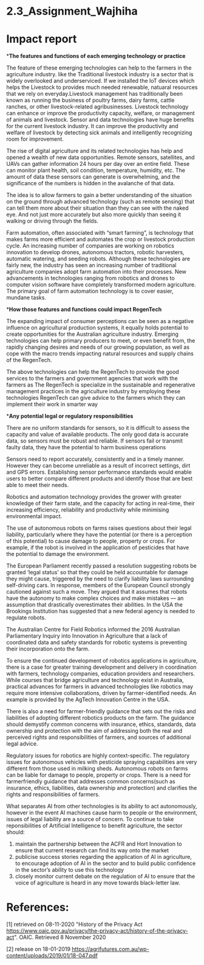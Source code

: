# 2.3_Assignment_Wajhiha
# Impact report

***The features and functions of each emerging technology or practice**

The feature of these emerging technologies can help to the farmers in the agriculture industry. like the Traditional livestock industry is a sector that is widely overlooked and underserviced. If we installed the IoT devices which helps the Livestock to  provides much needed renewable, natuaral resources that we rely on everyday.Livestock management has traditionally been known as running the business of poultry farms, dairy farms, cattle ranches, or other livestock-related agribusinesses. Livestock technology can enhance or improve the productivity capacity, welfare, or management of animals and livestock. Sensor and data technologies have huge benefits for the current livestock industry. It can improve the productivity and welfare of livestock by detecting sick animals and intelligently recognizing room for improvement. 

The rise of digital agriculture and its related technologies has help and  opened a wealth of new data opportunities. Remote sensors, satellites, and UAVs can gather information 24 hours per day over an entire field. These can monitor plant health, soil condition, temperature, humidity, etc. The amount of data these sensors can generate is overwhelming, and the significance of the numbers is hidden in the avalanche of that data.

The idea is to allow farmers to gain a better understanding of the situation on the ground through advanced technology (such as remote sensing) that can tell them more about their situation than they can see with the naked eye. And not just more accurately but also more quickly than seeing it walking or driving through the fields.

Farm automation, often associated with “smart farming”, is technology that makes farms more efficient and automates the crop or livestock production cycle. An increasing number of companies are working on robotics innovation to develop drones, autonomous tractors, robotic harvesters, automatic watering, and seeding robots. Although these technologies are fairly new, the industry has seen an increasing number of traditional agriculture companies adopt farm automation into their processes.
New advancements in technologies ranging from robotics and drones to computer vision software have completely transformed modern agriculture. The primary goal of farm automation technology is to cover easier, mundane tasks.  

***How those features and functions could impact RegenTech**

The expanding impact of consumer perceptions can be seen as a negative influence on agricultural production systems, it equally holds potential to create opportunities for the Australian agriculture industry. Emerging technologies can help primary producers to meet, or even benefit from, the rapidly changing desires and needs of our growing population, as well as cope with the macro trends impacting natural resources and supply chains of the RegenTech. 

The above technologies can help the RegenTech to provide the good services to the farmers and government agencies that work with the farmers as The RegenTech is specialize in the sustainable and regenerative management practices in the agriculture industry by employing these technologies RegenTech can give advice to the farmers which they can implement their work in smarter way

***Any potential legal or regulatory responsibilities**

There are no uniform standards for sensors, so it is difficult to assess the capacity and value of available products. The only good data is accurate data, so sensors must be robust
and reliable. If sensors fail or transmit faulty data, they have the potential to harm business operations

Sensors need to report accurately, consistently and in a timely manner. However they can become unreliable as a result of incorrect settings, dirt and GPS errors. Establishing sensor performance standards would enable users to better compare different products and identify those that are best able to meet their needs.

Robotics and automation technology provides the grower with greater knowledge of their farm state, and the capacity for acting in real-time, their increasing efficiency, reliability and productivity while minimising environmental impact.

The use of autonomous robots on farms raises questions about their legal liability, particularly where they have the potential (or there is a perception of this potential) to cause damage to
people, property or crops. For example, if the robot is involved in the application of pesticides that have the potential to damage the environment.

The European Parliament recently passed a resolution suggesting robots be granted ‘legal status’ so that they could be held accountable for damage they might cause, triggered by the need to clarify liability laws surrounding self-driving cars. In response, members of the European Council strongly cautioned against such a move. They argued that it assumes that robots have the autonomy to make complex choices and make mistakes — an assumption that drastically overestimates their abilities. In the USA the Brookings Institution has suggested that a new federal agency is needed to regulate robots.

The Australian Centre for Field Robotics informed the 2016 Australian Parliamentary Inquiry into Innovation in Agriculture that a lack of coordinated data and safety standards for robotic systems is preventing their incorporation onto the farm.

To ensure the continued development of robotics applications in agriculture, there is a case for greater training development and delivery in coordination with farmers, technology companies, education providers and researchers. While courses that bridge agriculture and technology exist in Australia, practical advances for farmers in advanced technologies like robotics may require more intensive collaborations, driven by farmer-identified needs. An example is provided by the AgTech Innovation Centre in the USA.

There is also a need for farmer-friendly guidance that sets out the risks and liabilities of adopting different robotics products on the farm. The guidance should demystify common concerns with insurance, ethics, standards, data ownership and protection with the aim of addressing both the real and perceived rights and responsibilities of farmers, and sources
of additional legal advice.

Regulatory issues for robotics are highly context-specific. The regulatory issues for autonomous vehicles with pesticide spraying capabilities are very different from those used in milking sheds.
Autonomous robots on farms can be liable for damage to people, property or crops. There is a need for farmerfriendly guidance that addresses common concerns(such as insurance, ethics, liabilities, data ownership and protection) and clarifies the rights and responsibilities of farmers.

What separates AI from other technologies is its ability to act autonomously, however in the event AI machines cause harm to people or the environment, issues of legal liability are a source of concern.
To continue to take reponsibilities of Artificial Intelligence to benefit agriculture, the sector should:
1. maintain the partnership between the ACFR and Hort Innovation to ensure that current research can find its way onto the market
2.  publicise success stories regarding the application of AI in agriculture, to encourage adoption of AI in the sector and to build public confidence in the sector’s ability to use this technology
3. closely monitor current debate on the regulation of AI to ensure that the voice of agriculture is heard in any  move towards black-letter law.

# References:

[1] retrieved on 08-11-2020 "History of the Privacy Act https://www.oaic.gov.au/privacy/the-privacy-act/history-of-the-privacy-act". OAIC. Retrieved 8 November 2020

[2] release on 18-01-2019 https://agrifutures.com.au/wp-content/uploads/2019/01/18-047.pdf